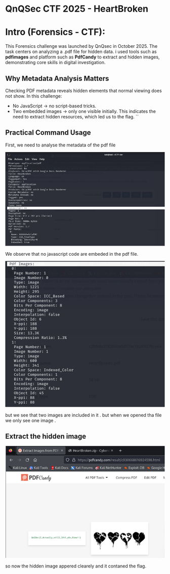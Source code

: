 # QnQSec CTF 2025 - HeartBroken

# Intro (Forensics - CTF):

This Forensics challenge was launched by QnQsec in October 2025. The task centers on analyzing a .pdf file for hidden data. i used tools such as **pdfimages** and platform such as **PdfCandy**  to extract and hidden images, demonstrating core skills in digital investigation.

## Why Metadata Analysis Matters
Checking PDF metadata reveals hidden elements that normal viewing does not show. In this challenge:
- No JavaScript → no script-based tricks.
- Two embedded images → only one visible initially.
This indicates the need to extract hidden resources, which led us to the flag.
``


## Practical Command Usage
First, we need to analyse the metadata of the pdf file

<p><align="center">
  <img src="./images/image1-1.png" alt="Layer 3" width="700">
</p>

We observe that no javascript code are embeded in the pdf file.

<p><align="center">
  <img src="./images/image2-2.png" alt="Layer 3" width="700">
</p>

but we see that two images are included in it . but when we opened tha file we only see one image .

## Extract the hidden image

<p><align="center">
  <img src="./images/image3-3.png" alt="Layer 3" width="700">
</p>

so now the hidden image appered clearely and it contaned the flag.

